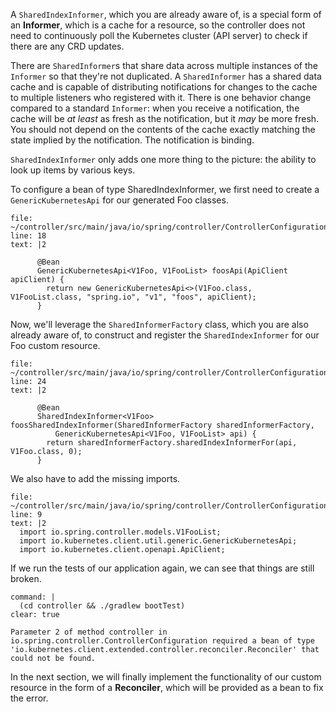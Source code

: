 A `SharedIndexInformer`, which you are already aware of, is a special form of an **Informer**, which is a cache for a resource, so the controller does not need to continuously poll the Kubernetes cluster (API server) to check if there are any CRD updates.

There are `SharedInformer`s that share data across multiple instances of the `Informer` so that they're not duplicated. A `SharedInformer` has a shared data cache and is capable of distributing notifications for changes to the cache to multiple listeners who registered with it. There is one behavior change compared to a standard `Informer`: when you receive a notification, the cache will be _at least_ as fresh as the notification, but it _may_ be more fresh. You should not depend on the contents of the cache exactly matching the state implied by the notification. The notification is binding.

`SharedIndexInformer` only adds one more thing to the picture: the ability to look up items by various keys. 

To configure a bean of type SharedIndexInformer<V1Foo>, we first need to create a `GenericKubernetesApi` for our generated Foo classes.
```editor:insert-lines-before-line
file: ~/controller/src/main/java/io/spring/controller/ControllerConfiguration.java
line: 18
text: |2

      @Bean
      GenericKubernetesApi<V1Foo, V1FooList> foosApi(ApiClient apiClient) {
        return new GenericKubernetesApi<>(V1Foo.class, V1FooList.class, "spring.io", "v1", "foos", apiClient);
      }
```

Now, we'll leverage the `SharedInformerFactory` class, which you are also already aware of, to construct and register the `SharedIndexInformer` for our Foo custom resource.
```editor:insert-lines-before-line
file: ~/controller/src/main/java/io/spring/controller/ControllerConfiguration.java
line: 24
text: |2

      @Bean
      SharedIndexInformer<V1Foo> foosSharedIndexInformer(SharedInformerFactory sharedInformerFactory,
          GenericKubernetesApi<V1Foo, V1FooList> api) {
        return sharedInformerFactory.sharedIndexInformerFor(api, V1Foo.class, 0);
      }
```
We also have to add the missing imports.
```editor:insert-lines-before-line
file: ~/controller/src/main/java/io/spring/controller/ControllerConfiguration.java
line: 9
text: |2
  import io.spring.controller.models.V1FooList;
  import io.kubernetes.client.util.generic.GenericKubernetesApi;
  import io.kubernetes.client.openapi.ApiClient;
```

If we run the tests of our application again, we can see that things are still broken.
```terminal:execute
command: |
  (cd controller && ./gradlew bootTest)
clear: true
```
```
Parameter 2 of method controller in io.spring.controller.ControllerConfiguration required a bean of type 'io.kubernetes.client.extended.controller.reconciler.Reconciler' that could not be found.
```

In the next section, we will finally implement the functionality of our custom resource in the form of a **Reconciler**, which will be provided as a bean to fix the error.